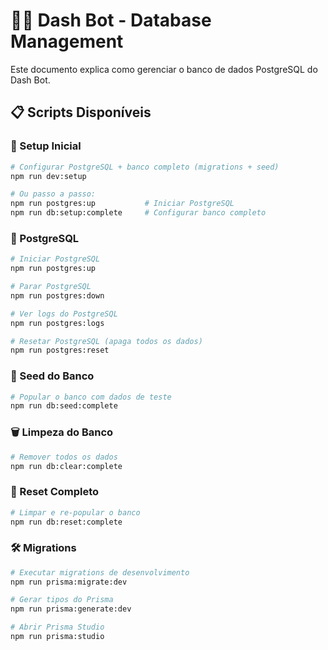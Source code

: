 # 🏃‍♂️ Dash Bot - Database Management

Este documento explica como gerenciar o banco de dados PostgreSQL do Dash Bot.

## 📋 Scripts Disponíveis

### 🚀 Setup Inicial

```bash
# Configurar PostgreSQL + banco completo (migrations + seed)
npm run dev:setup

# Ou passo a passo:
npm run postgres:up           # Iniciar PostgreSQL
npm run db:setup:complete     # Configurar banco completo
```

### 🐘 PostgreSQL

```bash
# Iniciar PostgreSQL
npm run postgres:up

# Parar PostgreSQL
npm run postgres:down

# Ver logs do PostgreSQL
npm run postgres:logs

# Resetar PostgreSQL (apaga todos os dados)
npm run postgres:reset
```

### 🌱 Seed do Banco

```bash
# Popular o banco com dados de teste
npm run db:seed:complete
```

### 🗑️ Limpeza do Banco

```bash
# Remover todos os dados
npm run db:clear:complete
```

### 🔄 Reset Completo

```bash
# Limpar e re-popular o banco
npm run db:reset:complete
```

### 🛠️ Migrations

```bash
# Executar migrations de desenvolvimento
npm run prisma:migrate:dev

# Gerar tipos do Prisma
npm run prisma:generate:dev

# Abrir Prisma Studio
npm run prisma:studio
```
